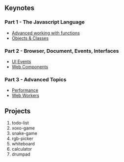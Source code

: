 Keynotes
-----------------

### Part 1 - The Javascript Language

- [Advanced working with functions][03]
- [Objects & Classes][03]

### Part 2 - Browser, Document, Events, Interfaces

- [UI Events][03]
- [Web Components][03]

### Part 3 - Advanced Topics

- [Performance][03]
- [Web Workers][03]

[03]: https://docs.google.com/presentation/d/e/2PACX-1vQBZZbIw80yoh-M5RLKceAqltDd0AiuUAJEfwz2fEjyU6xi0C3EGqolGzk1fGgk-2HGeLeI8Yf3N9s4/pub?start=false&loop=false&delayms=3000

Projects
-----------------

1. todo-list
3. xoxo-game
4. snake-game
5. rgb-picker
6. whiteboard
2. calculator
7. drumpad
